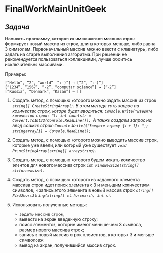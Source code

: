 # FinalWorkMainUnitGeek

## *__Задача__*
Написать программу, которая из имеющегося массива строк формирует новый массив из строк, длина которых меньше, либо равна 3 символам. Первоначальный массив можно ввести с клавиатуры, либо задать на старте выполнения алгоритма. При решении не рекомендуется пользоваться коллекциями, лучше обойтись исключительно массивами.

Примеры:
```
[“Hello”, “2”, “world”, “:-)”] → [“2”, “:-)”]
[“1234”, “1567”, “-2”, “computer science”] → [“-2”]
[“Russia”, “Denmark”, “Kazan”] → []
```
1. Создать метод, с помощью которого можно задать массив из строк *```string[] CreateStringArray()```*. *В этом методе есть запрос на количество строк, которе будет вводиться: ```Console.Write("Введите количество строк: "); int countstr = Convert.ToInt32(Console.ReadLine());```. А также создаем запрос на ввод ссамих строк: ```Console.Write($"Введите строку {i + 1}: "); stringarray[i] = Console.ReadLine();```.*

2. Создать метод, с помощью которого можно выводить массив строк, которые уже ввели, или который уже существует *```void PrintStringArray(string[] arraystring)```*.

3. Создать метод, с помощью которого будем искать количество элентов для нового массива строк *```int FindNewSize(string[] strfornewsize)```*.

4. Создать метод, с поомщью которого из заданного элемента массива строк идет поиск элемента с 3 и меньшим количеством символов, и запись этого элемента в новый массив строк *```string[] FindShortString(string[] strforsearch, int c)```*.

5. Использовать полученные методы:
    - задать массив строк;
    - вывести на экран введенную строку;
    - поиск элементов, которые имеют меньше чем 3 символа, размер нового массива строк;
    - запись в новый массив строк элементов, в которых 3 и меньше символовж
    - вывод на экран, получившийся массив строк.